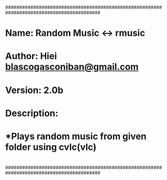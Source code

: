 ##########################################################################################
# Name: Random Music <-> rmusic
# Author: Hiei <blascogasconiban@gmail.com>
# Version: 2.0b
# Description:
#              *Plays random music from given folder using cvlc(vlc)
#
#
##########################################################################################
